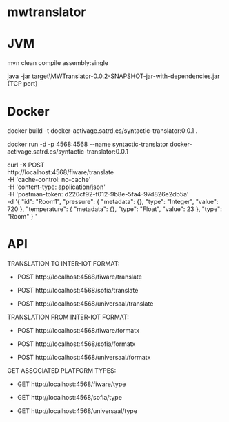 # mwtranslator


# JVM


mvn clean compile assembly:single


java -jar target\MWTranslator-0.0.2-SNAPSHOT-jar-with-dependencies.jar {TCP port}


# Docker


docker build -t docker-activage.satrd.es/syntactic-translator:0.0.1 .

docker run -d -p 4568:4568 --name syntactic-translator docker-activage.satrd.es/syntactic-translator:0.0.1

curl -X POST \
  http://localhost:4568/fiware/translate \
  -H 'cache-control: no-cache' \
  -H 'content-type: application/json' \
  -H 'postman-token: d220cf92-f012-9b8e-5fa4-97d826e2db5a' \
  -d '{
    "id": "Room1",
    "pressure": {
        "metadata": {},
        "type": "Integer",
        "value": 720
    },
    "temperature": {
        "metadata": {},
        "type": "Float",
        "value": 23
    },
    "type": "Room"
}
'


# API


TRANSLATION TO INTER-IOT FORMAT:

* POST http://localhost:4568/fiware/translate

* POST http://localhost:4568/sofia/translate

* POST http://localhost:4568/universaal/translate



TRANSLATION FROM INTER-IOT FORMAT:

* POST http://localhost:4568/fiware/formatx

* POST http://localhost:4568/sofia/formatx

* POST http://localhost:4568/universaal/formatx



GET ASSOCIATED PLATFORM TYPES:

* GET http://localhost:4568/fiware/type

* GET http://localhost:4568/sofia/type

* GET http://localhost:4568/universaal/type
